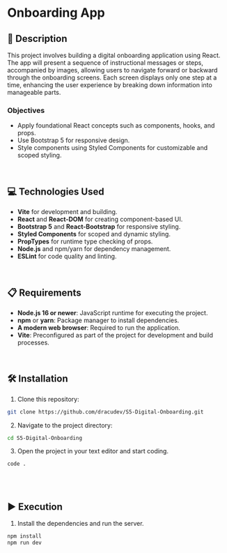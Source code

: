 # Onboarding App

## 📄 Description

This project involves building a digital onboarding application using React. The app will present a sequence of instructional messages or steps, accompanied by images, allowing users to navigate forward or backward through the onboarding screens. Each screen displays only one step at a time, enhancing the user experience by breaking down information into manageable parts.

### Objectives

- Apply foundational React concepts such as components, hooks, and props.
- Use Bootstrap 5 for responsive design.
- Style components using Styled Components for customizable and scoped styling.

<br>

## 💻 Technologies Used

- **Vite** for development and building.
- **React** and **React-DOM** for creating component-based UI.
- **Bootstrap 5** and **React-Bootstrap** for responsive styling.
- **Styled Components** for scoped and dynamic styling.
- **PropTypes** for runtime type checking of props.
- **Node.js** and npm/yarn for dependency management.
- **ESLint** for code quality and linting.

<br>

## 📋 Requirements

- **Node.js 16 or newer**: JavaScript runtime for executing the project.
- **npm** or **yarn**: Package manager to install dependencies.
- **A modern web browser**: Required to run the application.
- **Vite**: Preconfigured as part of the project for development and build processes.

<br>

## 🛠️ Installation

1. Clone this repository: 
  ```bash
  git clone https://github.com/dracudev/S5-Digital-Onboarding.git
  ```
2. Navigate to the project directory: 
  ```bash
  cd S5-Digital-Onboarding
  ```
3. Open the project in your text editor and start coding.
  ```bash
  code .
  ```

<br>

<br>

## ▶️ Execution

1. Install the dependencies and run the server.
  ```bash
  npm install
  npm run dev
  ```
